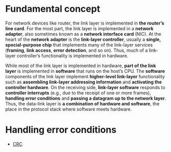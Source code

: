 # Fundamental concept

For network devices like router, the link layer is implemented in **the router’s line card**. For the most part, the link layer is implemented in a **network adapter**, also sometimes known as a **network interface card** (NIC). At the heart of the **network adapter** is the **link-layer controller**, usually a **single, special-purpose chip** that implements many of the link-layer services (**framing**, **link access**, **error detection**, and so on). Thus, much of a link-layer controller’s functionality is implemented in hardware.

While most of the link layer is implemented in hardware, **part of the link layer** is implemented in **software** that runs on the host’s CPU. The **software** components of the link layer implement **higher-level link-layer** functionality such as **assembling link-layer addressing information** and **activating the controller hardware**. On the receiving side, **link-layer software** responds to **controller interrupts** (e.g., due to the receipt of one or more frames), **handling error conditions** and **passing a datagram up to the network layer**. Thus, the data-link layer is **a combination of hardware and software**, the place in the protocol stack where software meets hardware.

# Handling error conditions

* [CRC](CRC.md)
